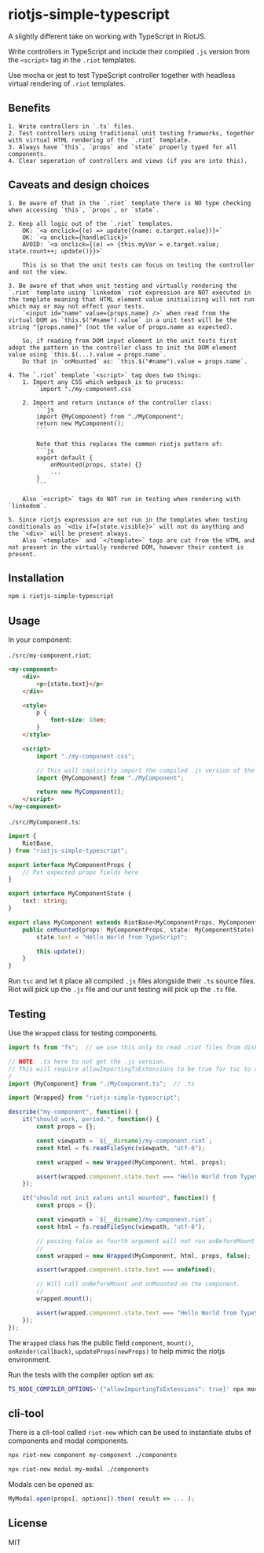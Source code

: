 # riotjs-simple-typescript

A slightly different take on working with TypeScript in RiotJS.

Write controllers in TypeScript and include their compiled `.js` version from the `<script>` tag in the `.riot` templates.

Use mocha or jest to test TypeScript controller together with headless virtual rendering of `.riot` templates.

## Benefits

    1. Write controllers in `.ts` files.
    2. Test controllers using traditional unit testing framworks, together with virtual HTML rendering of the `.riot` template.
    3. Always have `this`, `props` and `state` properly typed for all components.
    4. Clear seperation of controllers and views (if you are into this).

## Caveats and design choices

    1. Be aware of that in the `.riot` template there is NO type checking when accessing `this`, `props`, or `state`.

    2. Keep all logic out of the `.riot` templates.
        OK: `<a onclick={(e) => update({name: e.target.value})}>`
        OK: `<a onclick={handleClick}>`
        AVOID: `<a onclick={(e) => {this.myVar = e.target.value; state.count++; update()}}>`

        This is so that the unit tests can focus on testing the controller and not the view.

    3. Be aware of that when unit testing and virtually rendering the `.riot` template using `linkedom` riot expression are NOT executed in the template meaning that HTML element value initializing will not run which may or may not effect your tests.
        `<input id="name" value={props.name} />` when read from the virtual DOM as `this.$("#name").value` in a unit test will be the string "{props.name}" (not the value of props.name as expected).

        So, if reading from DOM input element in the unit tests first adopt the pattern in the controller class to init the DOM element value using `this.$(...).value = props.name`.
        Do that in `onMounted` as: `this.$("#name").value = props.name`.

    4. The `.riot` template `<script>` tag does two things:
        1. Import any CSS which webpack is to process:  
            `import "./my-component.css`

        2. Import and return instance of the controller class:  
            ```js
            import {MyComponent} from "./MyComponent";
            return new MyComponent();
            ```

            Note that this replaces the common riotjs pattern of:  
            ```js
            export default {
                onMounted(props, state) {}
                ...
            }
            ```

        Also `<script>` tags do NOT run in testing when rendering with `linkedom`.

    5. Since riotjs expression are not run in the templates when testing conditionals as `<div if={state.visible}>` will not do anything and the `<div>` will be present always.
        Also `<template>` and `</template>` tags are cut from the HTML and not present in the virtually rendered DOM, however their content is present.

## Installation
```sh
npm i riotjs-simple-typescript
```

## Usage

In your component:

`./src/my-component.riot`:  
```html
<my-component>
    <div>
        <p>{state.text}</p>
    </div>

    <style>
        p {
            font-size: 10em;
        }
    </style>

    <script>
        import "./my-component.css";

        // This will implicitly import the compiled .js version of the controller.
        import {MyComponent} from "./MyComponent";

        return new MyComponent();
    </script>
</my-component>
```

`./src/MyComponent.ts`:  
```typescript
import {
    RiotBase,
} from "riotjs-simple-typescript";

export interface MyComponentProps {
    // Put expected props fields here
}

export interface MyComponentState {
    text: string;
}

export class MyComponent extends RiotBase<MyComponentProps, MyComponentState> {
    public onMounted(props: MyComponentProps, state: MyComponentState) {
        state.text = "Hello World from TypeScript";

        this.update();
    }
}
```

Run `tsc` and let it place all compiled `.js` files alongside their `.ts` source files. Riot will pick up the `.js` file and our unit testing will pick up the `.ts` file.

## Testing

Use the `Wrapped` class for testing components.

```typescript
import fs from "fs";  // we use this only to read .riot files from disk.

// NOTE: .ts here to not get the .js version.
// This will require allowImportingTsExtensions to be true for tsc to accept import .ts explicitly.
/
import {MyComponent} from "./MyComponent.ts";  // .ts

import {Wrapped} from "riotjs-simple-typescript";

describe("my-component", function() {
    it("should work, period.", function() {
        const props = {};

        const viewpath = `${__dirname}/my-component.riot`;
        const html = fs.readFileSync(viewpath, "utf-8");

        const wrapped = new Wrapped(MyComponent, html, props);

        assert(wrapped.component.state.text === "Hello World from TypeScript");
    });

    it("should not init values until mounted", function() {
        const props = {};

        const viewpath = `${__dirname}/my-component.riot`;
        const html = fs.readFileSync(viewpath, "utf-8");

        // passing false as fourth argument will not run onBeforeMount and onMounted.
        //
        const wrapped = new Wrapped(MyComponent, html, props, false);

        assert(wrapped.component.state.text === undefined);

        // Will call onBeforeMount and onMounted on the component.
        //
        wrapped.mount();

        assert(wrapped.component.state.text === "Hello World from TypeScript");
    });
});
```

The `Wrapped` class has the public field `component`, `mount()`, `onRender(callback)`, `updateProps(newProps)` to help mimic the riotjs environment.

Run the tests with the compiler option set as:  
```sh
TS_NODE_COMPILER_OPTIONS='{"allowImportingTsExtensions": true}' npx mocha -r ts-node/register
```

## cli-tool

There is a cli-tool called `riot-new` which can be used to instantiate stubs of components and modal
components.

```sh
npx riot-new component my-component ./components
```

```sh
npx riot-new modal my-modal ./components
```

Modals cen be opened as:

```ts
MyModal.open(props[, options]).then( result => ... );

```

## License

MIT
